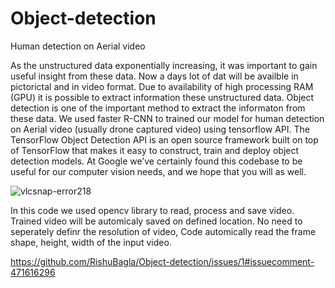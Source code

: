 # Object-detection
Human detection on Aerial video

As the unstructured data exponentially increasing, it was important to gain useful insight from these data. Now a days lot of dat will be availble in pictorictal and in video format. Due to availability of high processing RAM (GPU) it is possible to extract information these unstructured data. Object detection is one of the important method to extract the informaton from these data. 
We used faster R-CNN to trained our model for human detection on Aerial video (usually drone captured video) using tensorflow API. The TensorFlow Object Detection API is an open source framework built on top of TensorFlow that makes it easy to construct, train and deploy object detection models. At Google we’ve certainly found this codebase to be useful for our computer vision needs, and we hope that you will as well.

![vlcsnap-error218](https://user-images.githubusercontent.com/48445855/54139379-6a66ce80-4447-11e9-9e2b-f93adeedb367.png)

In this code we used opencv library to read, process and save video. Trained video will be automicaly saved on defined location. 
No need to seperately definr the resolution of video, Code automically read the frame shape, height, width of the input video.

https://github.com/RishuBagla/Object-detection/issues/1#issuecomment-471616296


